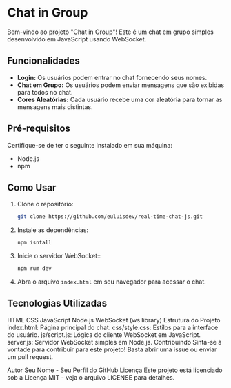 # Chat in Group

Bem-vindo ao projeto "Chat in Group"! Este é um chat em grupo simples desenvolvido em JavaScript usando WebSocket.

## Funcionalidades

- **Login:** Os usuários podem entrar no chat fornecendo seus nomes.
- **Chat em Grupo:** Os usuários podem enviar mensagens que são exibidas para todos no chat.
- **Cores Aleatórias:** Cada usuário recebe uma cor aleatória para tornar as mensagens mais distintas.

## Pré-requisitos

Certifique-se de ter o seguinte instalado em sua máquina:

- Node.js
- npm

## Como Usar

1. Clone o repositório:

   ```bash
   git clone https://github.com/euluisdev/real-time-chat-js.git

2. Instale as dependências:

   ```bash
   npm isntall

3. Inicie o servidor WebSocket::

   ```bash
   npm rum dev
   
4. Abra o arquivo `index.html` em seu navegador para acessar o chat.

##  Tecnologias Utilizadas
HTML
CSS
JavaScript
Node.js
WebSocket (ws library)
Estrutura do Projeto
index.html: Página principal do chat.
css/style.css: Estilos para a interface do usuário.
js/script.js: Lógica do cliente WebSocket em JavaScript.
server.js: Servidor WebSocket simples em Node.js.
Contribuindo
Sinta-se à vontade para contribuir para este projeto! Basta abrir uma issue ou enviar um pull request.

Autor
Seu Nome - Seu Perfil do GitHub
Licença
Este projeto está licenciado sob a Licença MIT - veja o arquivo LICENSE para detalhes.

